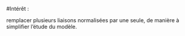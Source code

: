 #Intérêt :

remplacer plusieurs liaisons normalisées par une seule, de manière à simplifier l’étude du modèle.